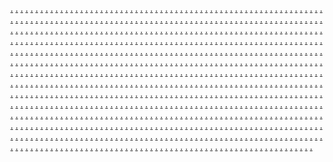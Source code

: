 <a href="https://jiei5003.weebly.com">.</a>
<a href="https://jiei5004.weebly.com">.</a>
<a href="https://jiei5005.weebly.com">.</a>
<a href="https://jiei5006.weebly.com">.</a>
<a href="https://jiei5007.weebly.com">.</a>
<a href="https://jiei5008.weebly.com">.</a>
<a href="https://jiei5009.weebly.com">.</a>
<a href="https://jiei5010.weebly.com">.</a>
<a href="https://jiei5011.weebly.com">.</a>
<a href="https://jiei5012.weebly.com">.</a>
<a href="https://jiei5013.weebly.com">.</a>
<a href="https://jiei5014.weebly.com">.</a>
<a href="https://jiei5015.weebly.com">.</a>
<a href="https://jiei5016.weebly.com">.</a>
<a href="https://jiei5017.weebly.com">.</a>
<a href="https://jiei5018.weebly.com">.</a>
<a href="https://jiei5019.weebly.com">.</a>
<a href="https://jiei5020.weebly.com">.</a>
<a href="https://jiei5021.weebly.com">.</a>
<a href="https://jiei5022.weebly.com">.</a>
<a href="https://jiei5023.weebly.com">.</a>
<a href="https://jiei5024.weebly.com">.</a>
<a href="https://jiei5025.weebly.com">.</a>
<a href="https://jiei5026.weebly.com">.</a>
<a href="https://jiei5027.weebly.com">.</a>
<a href="https://jiei5028.weebly.com">.</a>
<a href="https://jiei5029.weebly.com">.</a>
<a href="https://jiei5030.weebly.com">.</a>
<a href="https://jiei5031.weebly.com">.</a>
<a href="https://jiei5032.weebly.com">.</a>
<a href="https://jiei5033.weebly.com">.</a>
<a href="https://jiei5034.weebly.com">.</a>
<a href="https://jiei5035.weebly.com">.</a>
<a href="https://jiei5036.weebly.com">.</a>
<a href="https://jiei5037.weebly.com">.</a>
<a href="https://jiei5038.weebly.com">.</a>
<a href="https://jiei5039.weebly.com">.</a>
<a href="https://jiei5040.weebly.com">.</a>
<a href="https://jiei5041.weebly.com">.</a>
<a href="https://jiei5042.weebly.com">.</a>
<a href="https://jiei5043.weebly.com">.</a>
<a href="https://jiei5044.weebly.com">.</a>
<a href="https://jiei5045.weebly.com/">.</a>
<a href="https://jiei5046.weebly.com">.</a>
<a href="https://jiei5047.weebly.com">.</a>
<a href="https://jiei5048.weebly.com">.</a>
<a href="https://jiei5049.weebly.com">.</a>
<a href="https://jiei5050.weebly.com">.</a>
<a href="https://jiei5051.weebly.com">.</a>
<a href="https://jiei5052.weebly.com">.</a>
<a href="https://jiei5053.weebly.com">.</a>
<a href="https://jiei5054.weebly.com">.</a>
<a href="https://jiei5055.weebly.com">.</a>
<a href="https://jiei5056.weebly.com">.</a>
<a href="https://jiei5057.weebly.com">.</a>
<a href="https://jiei5058.weebly.com">.</a>
<a href="https://jiei5059.weebly.com">.</a>
<a href="https://jiei5060.weebly.com">.</a>
<a href="https://jiei5061.weebly.com">.</a>
<a href="https://jiei5062.weebly.com">.</a>
<a href="https://jiei5063.weebly.com">.</a>
<a href="https://jiei5064.weebly.com">.</a>
<a href="https://jiei5065.weebly.com">.</a>
<a href="https://jiei5066.weebly.com">.</a>
<a href="https://jiei5067.weebly.com">.</a>
<a href="https://jiei5068.weebly.com">.</a>
<a href="https://jiei5069.weebly.com">.</a>
<a href="https://jiei5070.weebly.com">.</a>
<a href="https://jiei5071.weebly.com">.</a>
<a href="https://jiei5072.weebly.com">.</a>
<a href="https://jiei5073.weebly.com">.</a>
<a href="https://jiei5074.weebly.com">.</a>
<a href="https://jiei5075.weebly.com">.</a>
<a href="https://jiei5076.weebly.com">.</a>
<a href="https://jiei5077.weebly.com">.</a>
<a href="https://jiei5078.weebly.com">.</a>
<a href="https://jiei5079.weebly.com">.</a>
<a href="https://jiei5080.weebly.com">.</a>
<a href="https://jiei5081.weebly.com">.</a>
<a href="https://jiei5082.weebly.com">.</a>
<a href="https://jiei5083.weebly.com">.</a>
<a href="https://jiei5084.weebly.com">.</a>
<a href="https://jiei5085.weebly.com">.</a>
<a href="https://jiei5086.weebly.com">.</a>
<a href="https://jiei5087.weebly.com">.</a>
<a href="https://jiei5088.weebly.com">.</a>
<a href="https://jiei5089.weebly.com">.</a>
<a href="https://jiei5090.weebly.com">.</a>
<a href="https://jiei5091.weebly.com">.</a>
<a href="https://jiei5092.weebly.com">.</a>
<a href="https://jiei5093.weebly.com">.</a>
<a href="https://jiei5094.weebly.com">.</a>
<a href="https://jiei5095.weebly.com">.</a>
<a href="https://jiei5096.weebly.com">.</a>
<a href="https://jiei5097.weebly.com">.</a>
<a href="https://jiei5098.weebly.com">.</a>
<a href="https://jiei5099.weebly.com">.</a>
<a href="https://jiei5100.weebly.com">.</a>
<a href="https://jiei5101.weebly.com">.</a>
<a href="https://jiei5102.weebly.com">.</a>
<a href="https://jiei5103.weebly.com">.</a>
<a href="https://jiei5104.weebly.com">.</a>
<a href="https://jiei5105.weebly.com">.</a>
<a href="https://jiei5106.weebly.com">.</a>
<a href="https://jiei5107.weebly.com">.</a>
<a href="https://jiei5108.weebly.com">.</a>
<a href="https://jiei5109.weebly.com">.</a>
<a href="https://jiei5110.weebly.com">.</a>
<a href="https://jiei5111.weebly.com">.</a>
<a href="https://jiei5112.weebly.com">.</a>
<a href="https://jiei5113.weebly.com">.</a>
<a href="https://jiei5114.weebly.com">.</a>
<a href="https://jiei5115.weebly.com">.</a>
<a href="https://jiei5116.weebly.com">.</a>
<a href="https://jiei5117.weebly.com">.</a>
<a href="https://jiei5118.weebly.com">.</a>
<a href="https://jiei5119.weebly.com">.</a>
<a href="https://jiei5120.weebly.com">.</a>
<a href="https://jiei5121.weebly.com">.</a>
<a href="https://jiei5122.weebly.com">.</a>
<a href="https://jiei5123.weebly.com">.</a>
<a href="https://jiei5124.weebly.com">.</a>
<a href="https://jiei5125.weebly.com">.</a>
<a href="https://jiei5126.weebly.com">.</a>
<a href="https://jiei5127.weebly.com">.</a>
<a href="https://jiei5128.weebly.com">.</a>
<a href="https://jiei5129.weebly.com">.</a>
<a href="https://jiei5130.weebly.com">.</a>
<a href="https://jiei5131.weebly.com">.</a>
<a href="https://jiei5132.weebly.com">.</a>
<a href="https://jiei5133.weebly.com">.</a>
<a href="https://jiei5134.weebly.com">.</a>
<a href="https://jiei5135.weebly.com">.</a>
<a href="https://jiei5136.weebly.com">.</a>
<a href="https://jiei5137.weebly.com">.</a>
<a href="https://jiei5138.weebly.com">.</a>
<a href="https://jiei5139.weebly.com">.</a>
<a href="https://jiei5140.weebly.com">.</a>
<a href="https://jiei5141.weebly.com">.</a>
<a href="https://jiei5142.weebly.com">.</a>
<a href="https://jiei5143.weebly.com">.</a>
<a href="https://jiei5144.weebly.com">.</a>
<a href="https://jiei5145.weebly.com">.</a>
<a href="https://jiei5146.weebly.com">.</a>
<a href="https://jiei5147.weebly.com">.</a>
<a href="https://jiei5148.weebly.com">.</a>
<a href="https://jiei5149.weebly.com">.</a>
<a href="https://jiei5150.weebly.com">.</a>
<a href="https://jiei5151.weebly.com">.</a>
<a href="https://jiei5152.weebly.com">.</a>
<a href="https://jiei5153.weebly.com">.</a>
<a href="https://jiei5154.weebly.com">.</a>
<a href="https://jiei5155.weebly.com">.</a>
<a href="https://jiei5156.weebly.com">.</a>
<a href="https://jiei5157.weebly.com">.</a>
<a href="https://jiei5158.weebly.com">.</a>
<a href="https://jiei5159.weebly.com">.</a>
<a href="https://jiei5160.weebly.com">.</a>
<a href="https://jiei5161.weebly.com">.</a>
<a href="https://jiei5162.weebly.com">.</a>
<a href="https://jiei5163.weebly.com">.</a>
<a href="https://jiei5164.weebly.com">.</a>
<a href="https://jiei5165.weebly.com">.</a>
<a href="https://jiei5166.weebly.com">.</a>
<a href="https://jiei5167.weebly.com">.</a>
<a href="https://jiei5168.weebly.com">.</a>
<a href="https://jiei5169.weebly.com">.</a>
<a href="https://jiei5170.weebly.com">.</a>
<a href="https://jiei5171.weebly.com">.</a>
<a href="https://jiei5172.weebly.com">.</a>
<a href="https://jiei5173.weebly.com">.</a>
<a href="https://jiei5174.weebly.com">.</a>
<a href="https://jiei5175.weebly.com">.</a>
<a href="https://jiei5176.weebly.com">.</a>
<a href="https://jiei5177.weebly.com">.</a>
<a href="https://jiei5178.weebly.com">.</a>
<a href="https://jiei5179.weebly.com">.</a>
<a href="https://jiei5180.weebly.com">.</a>
<a href="https://jiei5181.weebly.com">.</a>
<a href="https://jiei5182.weebly.com">.</a>
<a href="https://jiei5183.weebly.com">.</a>
<a href="https://jiei5184.weebly.com">.</a>
<a href="https://jiei5185.weebly.com">.</a>
<a href="https://jiei5186.weebly.com">.</a>
<a href="https://jiei5187.weebly.com">.</a>
<a href="https://jiei5188.weebly.com">.</a>
<a href="https://jiei5189.weebly.com">.</a>
<a href="https://jiei5190.weebly.com">.</a>
<a href="https://jiei5191.weebly.com">.</a>
<a href="https://jiiu11.weebly.com">.</a>
<a href="https://jiiu12.weebly.com">.</a>
<a href="https://jiiu13.weebly.com">.</a>
<a href="https://jiiu14.weebly.com">.</a>
<a href="https://jiiu15.weebly.com">.</a>
<a href="https://jiiu16.weebly.com">.</a>
<a href="https://jiiu17.weebly.com">.</a>
<a href="https://jiiu18.weebly.com">.</a>
<a href="https://jiiu19.weebly.com">.</a>
<a href="https://jiiu20.weebly.com">.</a>
<a href="https://jiiu21.weebly.com">.</a>
<a href="https://jiiu22.weebly.com">.</a>
<a href="https://jiiu23.weebly.com">.</a>
<a href="https://jiiu24.weebly.com">.</a>
<a href="https://jiiu25.weebly.com">.</a>
<a href="https://jiiu26.weebly.com">.</a>
<a href="https://jiiu27.weebly.com">.</a>
<a href="https://jiiu28.weebly.com">.</a>
<a href="https://jiiu29.weebly.com">.</a>
<a href="https://jiiu30.weebly.com">.</a>
<a href="https://jiiu31.weebly.com">.</a>
<a href="https://jiiu32.weebly.com">.</a>
<a href="https://jiiu33.weebly.com">.</a>
<a href="https://jiiu34.weebly.com">.</a>
<a href="https://jiiu35.weebly.com">.</a>
<a href="https://jiiu36.weebly.com">.</a>
<a href="https://jiiu37.weebly.com">.</a>
<a href="https://jiiu38.weebly.com">.</a>
<a href="https://jiiu39.weebly.com">.</a>
<a href="https://jiiu40.weebly.com">.</a>
<a href="https://jiiu41.weebly.com">.</a>
<a href="https://jiiu42.weebly.com">.</a>
<a href="https://jiiu43.weebly.com">.</a>
<a href="https://jiiu44.weebly.com">.</a>
<a href="https://jiiu45.weebly.com">.</a>
<a href="https://jiiu46.weebly.com">.</a>
<a href="https://jiiu47.weebly.com">.</a>
<a href="https://jiiu48.weebly.com">.</a>
<a href="https://jiiu49.weebly.com">.</a>
<a href="https://jiiu50.weebly.com">.</a>
<a href="https://jiiu51.weebly.com">.</a>
<a href="https://jiiu52.weebly.com">.</a>
<a href="https://jiiu53.weebly.com">.</a>
<a href="https://jiiu54.weebly.com">.</a>
<a href="https://jiiu55.weebly.com">.</a>
<a href="https://jiiu56.weebly.com">.</a>
<a href="https://jiiu57.weebly.com">.</a>
<a href="https://jiiu58.weebly.com">.</a>
<a href="https://jiiu59.weebly.com">.</a>
<a href="https://jiiu60.weebly.com">.</a>
<a href="https://jiiu61.weebly.com">.</a>
<a href="https://jiiu62.weebly.com">.</a>
<a href="https://jiiu63.weebly.com">.</a>
<a href="https://jiiu64.weebly.com">.</a>
<a href="https://jiiu65.weebly.com">.</a>
<a href="https://jiiu66.weebly.com">.</a>
<a href="https://jiiu67.weebly.com">.</a>
<a href="https://jiiu68.weebly.com">.</a>
<a href="https://jiiu69.weebly.com">.</a>
<a href="https://jiiu70.weebly.com">.</a>
<a href="https://jiiu71.weebly.com">.</a>
<a href="https://jiiu72.weebly.com">.</a>
<a href="https://jiiu73.weebly.com">.</a>
<a href="https://jiiu74.weebly.com">.</a>
<a href="https://jiiu75.weebly.com">.</a>
<a href="https://jiiu76.weebly.com">.</a>
<a href="https://jiiu77.weebly.com">.</a>
<a href="https://jiiu78.weebly.com">.</a>
<a href="https://jiiu79.weebly.com">.</a>
<a href="https://jiiu80.weebly.com">.</a>
<a href="https://jiiu81.weebly.com">.</a>
<a href="https://jiiu82.weebly.com">.</a>
<a href="https://jiiu83.weebly.com">.</a>
<a href="https://jiiu84.weebly.com">.</a>
<a href="https://jiiu85.weebly.com">.</a>
<a href="https://jiiu86.weebly.com">.</a>
<a href="https://jiiu87.weebly.com">.</a>
<a href="https://jiiu88.weebly.com">.</a>
<a href="https://jiiu89.weebly.com">.</a>
<a href="https://jiiu90.weebly.com">.</a>
<a href="https://jiiu91.weebly.com">.</a>
<a href="https://jiiu92.weebly.com">.</a>
<a href="https://jiiu93.weebly.com">.</a>
<a href="https://jiiu94.weebly.com">.</a>
<a href="https://jiiu95.weebly.com">.</a>
<a href="https://jiiu96.weebly.com">.</a>
<a href="https://jiiu97.weebly.com">.</a>
<a href="https://jiiu98.weebly.com">.</a>
<a href="https://jiiu99.weebly.com">.</a>
<a href="https://jiiu100.weebly.com">.</a>
<a href="https://jiiu101.weebly.com">.</a>
<a href="https://jiiu102.weebly.com">.</a>
<a href="https://jiiu103.weebly.com">.</a>
<a href="https://jiiu104.weebly.com">.</a>
<a href="https://jiiu105.weebly.com">.</a>
<a href="https://jiiu106.weebly.com">.</a>
<a href="https://jiiu107.weebly.com">.</a>
<a href="https://jiiu108.weebly.com">.</a>
<a href="https://jiiu109.weebly.com">.</a>
<a href="https://jiiu110.weebly.com">.</a>
<a href="https://jiiu111.weebly.com">.</a>
<a href="https://jiiu112.weebly.com">.</a>
<a href="https://jiiu113.weebly.com">.</a>
<a href="https://jiiu114.weebly.com">.</a>
<a href="https://jiiu115.weebly.com">.</a>
<a href="https://jiiu116.weebly.com">.</a>
<a href="https://jiiu117.weebly.com">.</a>
<a href="https://jiiu118.weebly.com">.</a>
<a href="https://jiiu119.weebly.com">.</a>
<a href="https://jiiu120.weebly.com">.</a>
<a href="https://jiiu121.weebly.com">.</a>
<a href="https://jiiu122.weebly.com">.</a>
<a href="https://jiiu123.weebly.com">.</a>
<a href="https://jiiu124.weebly.com">.</a>
<a href="https://jiiu125.weebly.com">.</a>
<a href="https://jiiu126.weebly.com">.</a>
<a href="https://jiiu127.weebly.com">.</a>
<a href="https://jiiu128.weebly.com">.</a>
<a href="https://jiiu129.weebly.com">.</a>
<a href="https://jiiu130.weebly.com">.</a>
<a href="https://jiei5270.weebly.com">.</a>
<a href="https://jiei5271.weebly.com">.</a>
<a href="https://jiei5272.weebly.com">.</a>
<a href="https://jiei5273.weebly.com">.</a>
<a href="https://jiei5274.weebly.com">.</a>
<a href="https://jiei5275.weebly.com">.</a>
<a href="https://jiei5276.weebly.com">.</a>
<a href="https://jiei5277.weebly.com">.</a>
<a href="https://jiei5278.weebly.com">.</a>
<a href="https://jiei5279.weebly.com">.</a>
<a href="https://jiei5280.weebly.com">.</a>
<a href="https://jiei5281.weebly.com">.</a>
<a href="https://jiei5282.weebly.com">.</a>
<a href="https://jiei5283.weebly.com">.</a>
<a href="https://jiei5284.weebly.com">.</a>
<a href="https://jiei5285.weebly.com">.</a>
<a href="https://jiei5286.weebly.com">.</a>
<a href="https://jiei5287.weebly.com">.</a>
<a href="https://jiei5288.weebly.com">.</a>
<a href="https://jiei5289.weebly.com">.</a>
<a href="https://jiei5290.weebly.com">.</a>
<a href="https://jiei5291.weebly.com">.</a>
<a href="https://jiei5292.weebly.com">.</a>
<a href="https://jiei5293.weebly.com">.</a>
<a href="https://jiei5294.weebly.com">.</a>
<a href="https://jiei5295.weebly.com">.</a>
<a href="https://jiei5296.weebly.com">.</a>
<a href="https://jiei5297.weebly.com">.</a>
<a href="https://jiei5298.weebly.com">.</a>
<a href="https://jiei5299.weebly.com">.</a>
<a href="https://jiei5300.weebly.com">.</a>
<a href="https://jiei5301.weebly.com">.</a>
<a href="https://jiei5302.weebly.com">.</a>
<a href="https://jiei5303.weebly.com">.</a>
<a href="https://jiei5304.weebly.com">.</a>
<a href="https://jiei5305.weebly.com">.</a>
<a href="https://jiei5306.weebly.com">.</a>
<a href="https://jiei5307.weebly.com">.</a>
<a href="https://jiei5308.weebly.com">.</a>
<a href="https://jiei5309.weebly.com">.</a>
<a href="https://jiei5310.weebly.com">.</a>
<a href="https://jiei5311.weebly.com">.</a>
<a href="https://jiei5312.weebly.com">.</a>
<a href="https://jiei5313.weebly.com">.</a>
<a href="https://jiei5314.weebly.com">.</a>
<a href="https://jiei5315.weebly.com">.</a>
<a href="https://jiei5316.weebly.com">.</a>
<a href="https://jiei5317.weebly.com">.</a>
<a href="https://jiei5318.weebly.com">.</a>
<a href="https://jiei5319.weebly.com">.</a>
<a href="https://jiei5320.weebly.com">.</a>
<a href="https://jiei5321.weebly.com">.</a>
<a href="https://jiei5322.weebly.com">.</a>
<a href="https://jiei5323.weebly.com">.</a>
<a href="https://jiei5324.weebly.com">.</a>
<a href="https://jiei5325.weebly.com">.</a>
<a href="https://jiei5326.weebly.com">.</a>
<a href="https://jiei5327.weebly.com">.</a>
<a href="https://jiei5328.weebly.com">.</a>
<a href="https://jiei5329.weebly.com">.</a>
<a href="https://jiei5330.weebly.com">.</a>
<a href="https://jiei5331.weebly.com">.</a>
<a href="https://jiei5332.weebly.com">.</a>
<a href="https://jiei5333.weebly.com">.</a>
<a href="https://jiei5334.weebly.com">.</a>
<a href="https://jiei5335.weebly.com">.</a>
<a href="https://jiei5336.weebly.com">.</a>
<a href="https://jiei5337.weebly.com">.</a>
<a href="https://jiei5338.weebly.com">.</a>
<a href="https://jiei5339.weebly.com">.</a>
<a href="https://jiei5340.weebly.com">.</a>
<a href="https://jiei5341.weebly.com">.</a>
<a href="https://jiei5342.weebly.com">.</a>
<a href="https://jiei5343.weebly.com">.</a>
<a href="https://jiei5344.weebly.com">.</a>
<a href="https://jiei5345.weebly.com">.</a>
<a href="https://jiei5346.weebly.com">.</a>
<a href="https://jiei5347.weebly.com">.</a>
<a href="https://jiei5348.weebly.com">.</a>
<a href="https://jiei5349.weebly.com">.</a>
<a href="https://jiei5350.weebly.com">.</a>
<a href="https://jiei5351.weebly.com">.</a>
<a href="https://jiei5352.weebly.com">.</a>
<a href="https://jiei5353.weebly.com">.</a>
<a href="https://jiei5354.weebly.com">.</a>
<a href="https://jiei5355.weebly.com">.</a>
<a href="https://jiei5356.weebly.com">.</a>
<a href="https://jiei5357.weebly.com">.</a>
<a href="https://jiei5358.weebly.com">.</a>
<a href="https://jiei5359.weebly.com">.</a>
<a href="https://jiei5360.weebly.com">.</a>
<a href="https://jiei5361.weebly.com">.</a>
<a href="https://jiei5362.weebly.com">.</a>
<a href="https://jiei5363.weebly.com">.</a>
<a href="https://jiei5364.weebly.com">.</a>
<a href="https://jiei5365.weebly.com">.</a>
<a href="https://jiei5366.weebly.com">.</a>
<a href="https://jiei5367.weebly.com">.</a>
<a href="https://jiei5368.weebly.com">.</a>
<a href="https://jiei5369.weebly.com">.</a>
<a href="https://jiei5370.weebly.com">.</a>
<a href="https://jiei5371.weebly.com">.</a>
<a href="https://jiei5372.weebly.com">.</a>
<a href="https://jiei5373.weebly.com">.</a>
<a href="https://jiei5374.weebly.com">.</a>
<a href="https://jiei5375.weebly.com">.</a>
<a href="https://jiei5376.weebly.com">.</a>
<a href="https://jiei5377.weebly.com">.</a>
<a href="https://jiei5378.weebly.com">.</a>
<a href="https://jiei5379.weebly.com">.</a>
<a href="https://jiei5380.weebly.com">.</a>
<a href="https://jiei5381.weebly.com">.</a>
<a href="https://jiei5382.weebly.com">.</a>
<a href="https://jiei5383.weebly.com">.</a>
<a href="https://jiei5384.weebly.com">.</a>
<a href="https://jiei5385.weebly.com">.</a>
<a href="https://jiei5386.weebly.com">.</a>
<a href="https://jiei5387.weebly.com">.</a>
<a href="https://jiei5388.weebly.com">.</a>
<a href="https://jiei5389.weebly.com">.</a>
<a href="https://jiei5390.weebly.com">.</a>
<a href="https://jiei5391.weebly.com">.</a>
<a href="https://jiei5392.weebly.com">.</a>
<a href="https://jiei5393.weebly.com">.</a>
<a href="https://jiei5394.weebly.com">.</a>
<a href="https://jiei5395.weebly.com">.</a>
<a href="https://jiei5396.weebly.com">.</a>
<a href="https://jiei5397.weebly.com">.</a>
<a href="https://jiei5398.weebly.com">.</a>
<a href="https://jiei5399.weebly.com">.</a>
<a href="https://jiei5400.weebly.com">.</a>
<a href="https://jiei5401.weebly.com">.</a>
<a href="https://jiei5402.weebly.com">.</a>
<a href="https://jiei5403.weebly.com">.</a>
<a href="https://jiei5404.weebly.com">.</a>
<a href="https://jiei5405.weebly.com">.</a>
<a href="https://jiei5406.weebly.com">.</a>
<a href="https://jiei5407.weebly.com">.</a>
<a href="https://jiei5408.weebly.com">.</a>
<a href="https://jiei5409.weebly.com">.</a>
<a href="https://jiei5410.weebly.com">.</a>
<a href="https://jiei5411.weebly.com">.</a>
<a href="https://jiei5412.weebly.com">.</a>
<a href="https://jiei5413.weebly.com">.</a>
<a href="https://jiei5414.weebly.com">.</a>
<a href="https://jiei5415.weebly.com">.</a>
<a href="https://jiei5416.weebly.com">.</a>
<a href="https://jiei5417.weebly.com">.</a>
<a href="https://jiei5418.weebly.com">.</a>
<a href="https://jiei5419.weebly.com">.</a>
<a href="https://jiei5420.weebly.com">.</a>
<a href="https://jiei5421.weebly.com">.</a>
<a href="https://jiei5422.weebly.com">.</a>
<a href="https://jiei5423.weebly.com">.</a>
<a href="https://jiei5424.weebly.com">.</a>
<a href="https://jiei5425.weebly.com">.</a>
<a href="https://jiei5426.weebly.com">.</a>
<a href="https://jiei5427.weebly.com">.</a>
<a href="https://jiei5428.weebly.com">.</a>
<a href="https://jiei5429.weebly.com">.</a>
<a href="https://jiei5430.weebly.com">.</a>
<a href="https://jiei5431.weebly.com">.</a>
<a href="https://jiei5432.weebly.com">.</a>
<a href="https://jiei5433.weebly.com">.</a>
<a href="https://jiei5434.weebly.com">.</a>
<a href="https://jiei5435.weebly.com">.</a>
<a href="https://jiei5436.weebly.com">.</a>
<a href="https://jiei5437.weebly.com">.</a>
<a href="https://jiei5438.weebly.com">.</a>
<a href="https://jiei5439.weebly.com">.</a>
<a href="https://jiei5440.weebly.com">.</a>
<a href="https://jiei5441.weebly.com">.</a>
<a href="https://jiei5442.weebly.com">.</a>
<a href="https://jiei5443.weebly.com">.</a>
<a href="https://jiei5444.weebly.com">.</a>
<a href="https://jiei5445.weebly.com">.</a>
<a href="https://jiei5446.weebly.com">.</a>
<a href="https://jiei5447.weebly.com">.</a>
<a href="https://jiei5448.weebly.com">.</a>
<a href="https://jiei5449.weebly.com">.</a>
<a href="https://faa901.weebly.com">.</a>
<a href="https://faa902.weebly.com">.</a>
<a href="https://faa903.weebly.com">.</a>
<a href="https://faa904.weebly.com">.</a>
<a href="https://faa905.weebly.com">.</a>
<a href="https://faa906.weebly.com">.</a>
<a href="https://faa907.weebly.com">.</a>
<a href="https://faa908.weebly.com">.</a>
<a href="https://faa909.weebly.com">.</a>
<a href="https://faa910.weebly.com">.</a>
<a href="https://faa911.weebly.com">.</a>
<a href="https://faa912.weebly.com">.</a>
<a href="https://faa913.weebly.com">.</a>
<a href="https://faa914.weebly.com">.</a>
<a href="https://faa915.weebly.com">.</a>
<a href="https://faa916.weebly.com">.</a>
<a href="https://faa917.weebly.com">.</a>
<a href="https://faa918.weebly.com">.</a>
<a href="https://faa919.weebly.com">.</a>
<a href="https://faa920.weebly.com">.</a>
<a href="https://faa921.weebly.com">.</a>
<a href="https://faa922.weebly.com">.</a>
<a href="https://faa923.weebly.com">.</a>
<a href="https://faa924.weebly.com">.</a>
<a href="https://faa925.weebly.com">.</a>
<a href="https://faa926.weebly.com">.</a>
<a href="https://faa927.weebly.com">.</a>
<a href="https://faa928.weebly.com">.</a>
<a href="https://faa929.weebly.com">.</a>
<a href="https://faa930.weebly.com">.</a>
<a href="https://faa931.weebly.com">.</a>
<a href="https://faa932.weebly.com">.</a>
<a href="https://faa933.weebly.com">.</a>
<a href="https://faa934.weebly.com">.</a>
<a href="https://faa935.weebly.com">.</a>
<a href="https://faa936.weebly.com">.</a>
<a href="https://faa937.weebly.com">.</a>
<a href="https://faa938.weebly.com">.</a>
<a href="https://faa939.weebly.com">.</a>
<a href="https://faa940.weebly.com">.</a>
<a href="https://hamad128.weebly.com">.</a>
<a href="https://faa942.weebly.com">.</a>
<a href="https://faa943.weebly.com">.</a>
<a href="https://faa944.weebly.com">.</a>
<a href="https://faa945.weebly.com">.</a>
<a href="https://faa946.weebly.com">.</a>
<a href="https://faa947.weebly.com">.</a>
<a href="https://faa948.weebly.com">.</a>
<a href="https://faa949.weebly.com">.</a>
<a href="https://faa950.weebly.com">.</a>
<a href="https://faa951.weebly.com">.</a>
<a href="https://faa952.weebly.com">.</a>
<a href="https://faa953.weebly.com">.</a>
<a href="https://faa954.weebly.com">.</a>
<a href="https://faa955.weebly.com">.</a>
<a href="https://faa956.weebly.com">.</a>
<a href="https://faa957.weebly.com">.</a>
<a href="https://faa958.weebly.com">.</a>
<a href="https://faa959.weebly.com">.</a>
<a href="https://faa960.weebly.com">.</a>
<a href="https://faa961.weebly.com">.</a>
<a href="https://faa962.weebly.com">.</a>
<a href="https://faa963.weebly.com">.</a>
<a href="https://faa964.weebly.com">.</a>
<a href="https://faa965.weebly.com">.</a>
<a href="https://faa966.weebly.com">.</a>
<a href="https://faa967.weebly.com">.</a>
<a href="https://faa968.weebly.com">.</a>
<a href="https://faa969.weebly.com">.</a>
<a href="https://faa970.weebly.com">.</a>
<a href="https://faa971.weebly.com">.</a>
<a href="https://faa972.weebly.com">.</a>
<a href="https://faa973.weebly.com">.</a>
<a href="https://faa974.weebly.com">.</a>
<a href="https://faa975.weebly.com">.</a>
<a href="https://faa976.weebly.com">.</a>
<a href="https://faa977.weebly.com">.</a>
<a href="https://faa978.weebly.com">.</a>
<a href="https://faa979.weebly.com">.</a>
<a href="https://faa980.weebly.com">.</a>
<a href="https://faa981.weebly.com">.</a>
<a href="https://faa982.weebly.com">.</a>
<a href="https://faa983.weebly.com">.</a>
<a href="https://faa984.weebly.com">.</a>
<a href="https://faa985.weebly.com">.</a>
<a href="https://faa986.weebly.com">.</a>
<a href="https://faa987.weebly.com">.</a>
<a href="https://faa988.weebly.com">.</a>
<a href="https://faa989.weebly.com">.</a>
<a href="https://faa990.weebly.com">.</a>
<a href="https://faa991.weebly.com">.</a>
<a href="https://faa992.weebly.com">.</a>
<a href="https://faa993.weebly.com">.</a>
<a href="https://faa994.weebly.com">.</a>
<a href="https://faa995.weebly.com">.</a>
<a href="https://faa996.weebly.com">.</a>
<a href="https://faa997.weebly.com">.</a>
<a href="https://faa998.weebly.com">.</a>
<a href="https://faa999.weebly.com">.</a>
<a href="https://faa1000.weebly.com">.</a>
<a href="https://faa1001.weebly.com">.</a>
<a href="https://faa1002.weebly.com">.</a>
<a href="https://faa1003.weebly.com">.</a>
<a href="https://faa1004.weebly.com">.</a>
<a href="https://faa1005.weebly.com">.</a>
<a href="https://faa1006.weebly.com">.</a>
<a href="https://faa1007.weebly.com">.</a>
<a href="https://faa1008.weebly.com">.</a>
<a href="https://faa1009.weebly.com">.</a>
<a href="https://faa1010.weebly.com">.</a>
<a href="https://faa1011.weebly.com">.</a>
<a href="https://faa1012.weebly.com">.</a>
<a href="https://faa1013.weebly.com">.</a>
<a href="https://faa1014.weebly.com">.</a>
<a href="https://faa1015.weebly.com">.</a>
<a href="https://faa1016.weebly.com">.</a>
<a href="https://faa1017.weebly.com">.</a>
<a href="https://faa1018.weebly.com">.</a>
<a href="https://faa1019.weebly.com">.</a>
<a href="https://faa1020.weebly.com">.</a>
<a href="https://softscanmarketing3709.weebly.com/">.</a>
<a href="https://softscanmarketing3903.weebly.com/">.</a>
<a href="https://softscanmarketing3898.weebly.com/">.</a>
<a href="https://softscanmarketing3888.weebly.com/">.</a>
<a href="https://softscanmarketing3883.weebly.com/">.</a>
<a href="https://softscanmarketing3872.weebly.com/">.</a>
<a href="https://softscanmarketing3861.weebly.com/">.</a>
<a href="https://softscanmarketing3855.weebly.com/">.</a>
<a href="https://softscanmarketing3847.weebly.com/">.</a>
<a href="https://softscanmarketing3839.weebly.com/">.</a>
<a href="https://softscanmarketing3831.weebly.com/">.</a>
<a href="https://softscanmarketing3675.weebly.com/">.</a>
<a href="https://softscanmarketing3910.weebly.com/">.</a>
<a href="https://softscanmarketing3902.weebly.com/">.</a>
<a href="https://softscanmarketing3893.weebly.com/">.</a>
<a href="https://softscanmarketing3885.weebly.com/">.</a>
<a href="https://softscanmarketing3877.weebly.com/">.</a>
<a href="https://softscanmarketing3867.weebly.com/">.</a>
<a href="https://softscanmarketing3860.weebly.com/">.</a>
<a href="https://softscanmarketing3852.weebly.com/">.</a>
<a href="https://softscanmarketing3844.weebly.com/">.</a>
<a href="https://softscanmarketing3836.weebly.com/">.</a>
<a href="https://softscanmarketing3710.weebly.com/">.</a>
<a href="https://softscanmarketing3988.weebly.com/">.</a>
<a href="https://softscanmarketing3980.weebly.com/">.</a>
<a href="https://softscanmarketing3972.weebly.com/">.</a>
<a href="https://softscanmarketing3962.weebly.com/">.</a>
<a href="https://softscanmarketing3959.weebly.com/">.</a>
<a href="https://softscanmarketing3947.weebly.com/">.</a>
<a href="https://softscanmarketing3937.weebly.com/">.</a>
<a href="https://softscanmarketing3931.weebly.com/">.</a>
<a href="https://softscanmarketing3923.weebly.com/">.</a>
<a href="https://softscanmarketing3917.weebly.com/">.</a>
<a href="https://softscanmarketing3668.weebly.com/">.</a>
<a href="https://softscanmarketing4065.weebly.com/">.</a>
<a href="https://softscanmarketing4057.weebly.com/">.</a>
<a href="https://softscanmarketing4050.weebly.com/">.</a>
<a href="https://softscanmarketing4041.weebly.com/">.</a>
<a href="https://softscanmarketing4033.weebly.com/">.</a>
<a href="https://softscanmarketing4028.weebly.com/">.</a>
<a href="https://softscanmarketing4017.weebly.com/">.</a>
<a href="https://softscanmarketing4008.weebly.com/">.</a>
<a href="https://softscanmarketing4000.weebly.com/">.</a>
<a href="https://softscanmarketing3997.weebly.com/">.</a>
<a href="https://softscanmarketing3724.weebly.com/">.</a>
<a href="https://softscanmarketing3905.weebly.com/">.</a>
<a href="https://softscanmarketing3895.weebly.com/">.</a>
<a href="https://softscanmarketing3887.weebly.com/">.</a>
<a href="https://softscanmarketing3882.weebly.com/">.</a>
<a href="https://softscanmarketing3871.weebly.com/">.</a>
<a href="https://softscanmarketing3864.weebly.com/">.</a>
<a href="https://softscanmarketing3853.weebly.com/">.</a>
<a href="https://softscanmarketing3845.weebly.com/">.</a>
<a href="https://softscanmarketing3838.weebly.com/">.</a>
<a href="https://softscanmarketing3830.weebly.com/">.</a>
<a href="https://softscanmarketing3683zz.weebly.com/">.</a>
<a href="https://softscanmarketing3909.weebly.com/">.</a>
<a href="https://softscanmarketing3901.weebly.com/">.</a>
<a href="https://softscanmarketing3892.weebly.com/">.</a>
<a href="https://softscanmarketing3884.weebly.com/">.</a>
<a href="https://softscanmarketing3876.weebly.com/">.</a>
<a href="https://softscanmarketing3865.weebly.com/">.</a>
<a href="https://softscanmarketing3859.weebly.com/">.</a>
<a href="https://softscanmarketing3851.weebly.com/">.</a>
<a href="https://softscanmarketing3843.weebly.com/">.</a>
<a href="https://softscanmarketing3835.weebly.com/">.</a>
<a href="https://softscanmarketing3721.weebly.com/">.</a>
<a href="https://softscanmarketing3987.weebly.com/">.</a>
<a href="https://softscanmarketing3979.weebly.com/">.</a>
<a href="https://softscanmarketing3971.weebly.com/">.</a>
<a href="https://softscanmarketing3963.weebly.com/">.</a>
<a href="https://softscanmarketing3954.weebly.com/">.</a>
<a href="https://softscanmarketing3946.weebly.com/">.</a>
<a href="https://softscanmarketing3939.weebly.com/">.</a>
<a href="https://softscanmarketing3930.weebly.com/">.</a>
<a href="https://softscanmarketing3922.weebly.com/">.</a>
<a href="https://softscanmarketing3915.weebly.com/">.</a>
<a href="https://softscanmarketing3680.weebly.com/">.</a>
<a href="https://softscanmarketing4026.weebly.com/">.</a>
<a href="https://softscanmarketing4016.weebly.com/">.</a>
<a href="https://softscanmarketing4009.weebly.com/">.</a>
<a href="https://softscanmarketing4006.weebly.com/">.</a>
<a href="https://softscanmarketing3996.weebly.com/">.</a>
<a href="https://softscanmarketing4064.weebly.com/">.</a>
<a href="https://softscanmarketing4056.weebly.com/">.</a>
<a href="https://softscanmarketing4048.weebly.com/">.</a>
<a href="https://softscanmarketing4040.weebly.com/">.</a>
<a href="https://softscanmarketing4032.weebly.com/">.</a>
<a href="https://softscanmarketing3727.weebly.com/">.</a>
<a href="https://softscanmarketing3869.weebly.com/">.</a>
<a href="https://softscanmarketing3854.weebly.com/">.</a>
<a href="https://softscanmarketing3848.weebly.com/">.</a>
<a href="https://softscanmarketing3837.weebly.com/">.</a>
<a href="https://softscanmarketing3829.weebly.com/">.</a>
<a href="https://softscanmarketing3904.weebly.com/">.</a>
<a href="https://softscanmarketing3896.weebly.com/">.</a>
<a href="https://softscanmarketing3886.weebly.com/">.</a>
<a href="https://softscanmarketing3881.weebly.com/">.</a>
<a href="https://softscanmarketing3870.weebly.com/">.</a>
<a href="https://softscanmarketing3684.weebly.com/">.</a>
<a href="https://softscanmarketing3908.weebly.com/">.</a>
<a href="https://softscanmarketing3900.weebly.com/">.</a>
<a href="https://softscanmarketing3891.weebly.com/">.</a>
<a href="https://softscanmarketing3879.weebly.com/">.</a>
<a href="https://softscanmarketing3875.weebly.com/">.</a>
<a href="https://softscanmarketing3863.weebly.com/">.</a>
<a href="https://softscanmarketing3858.weebly.com/">.</a>
<a href="https://softscanmarketing3846.weebly.com/">.</a>
<a href="https://softscanmarketing3842.weebly.com/">.</a>
<a href="https://softscanmarketing3834.weebly.com/">.</a>
<a href="https://softscanmarketing3726.weebly.com/">.</a>
<a href="https://softscanmarketing3986.weebly.com/">.</a>
<a href="https://softscanmarketing3978.weebly.com/">.</a>
<a href="https://softscanmarketing3970.weebly.com/">.</a>
<a href="https://softscanmarketing3964.weebly.com/">.</a>
<a href="https://softscanmarketing3953.weebly.com/">.</a>
<a href="https://softscanmarketing3945.weebly.com/">.</a>
<a href="https://softscanmarketing3938.weebly.com/">.</a>
<a href="https://softscanmarketing3929.weebly.com/">.</a>
<a href="https://softscanmarketing3921.weebly.com/">.</a>
<a href="https://softscanmarketing3916.weebly.com/">.</a>
<a href="https://softscanmarketing3686.weebly.com/">.</a>
<a href="https://softscanmarketing3991.weebly.com/">.</a>
<a href="https://softscanmarketing3983.weebly.com/">.</a>
<a href="https://softscanmarketing3973.weebly.com/">.</a>
<a href="https://softscanmarketing3967.weebly.com/">.</a>
<a href="https://softscanmarketing3956.weebly.com/">.</a>
<a href="https://softscanmarketing3950.weebly.com/">.</a>
<a href="https://softscanmarketing3942.weebly.com/">.</a>
<a href="https://softscanmarketing3934.weebly.com/">.</a>
<a href="https://softscanmarketing3926.weebly.com/">.</a>
<a href="https://softscanmarketing3914.weebly.com/">.</a>
<a href="https://softscanmarketing3733.weebly.com/">.</a>
<a href="https://softscanmarketing3828.weebly.com/">.</a>
<a href="https://softscanmarketing3820.weebly.com/">.</a>
<a href="https://softscanmarketing3811.weebly.com/">.</a>
<a href="https://softscanmarketing3802.weebly.com/">.</a>
<a href="https://softscanmarketing3796.weebly.com/">.</a>
<a href="https://softscanmarketing3788.weebly.com/">.</a>
<a href="https://softscanmarketing3780.weebly.com/">.</a>
<a href="https://softscanmarketing3771.weebly.com/">.</a>
<a href="https://softscanmarketing3764.weebly.com/">.</a>
<a href="https://softscanmarketing3755.weebly.com/">.</a>
<a href="https://softscanmarketing3692.weebly.com/">.</a>
<a href="https://softscanmarketing3907.weebly.com/">.</a>
<a href="https://softscanmarketing3899.weebly.com/">.</a>
<a href="https://softscanmarketing3890.weebly.com/">.</a>
<a href="https://softscanmarketing3878.weebly.com/">.</a>
<a href="https://softscanmarketing3874.weebly.com/">.</a>
<a href="https://softscanmarketing3866.weebly.com/">.</a>
<a href="https://softscanmarketing3857.weebly.com/">.</a>
<a href="https://softscanmarketing3850.weebly.com/">.</a>
<a href="https://softscanmarketing3841.weebly.com/">.</a>
<a href="https://softscanmarketing3833.weebly.com/">.</a>
<a href="https://softscanmarketing3735.weebly.com/">.</a>
<a href="https://softscanmarketing3985.weebly.com/">.</a>
<a href="https://softscanmarketing3977.weebly.com/">.</a>
<a href="https://softscanmarketing3969.weebly.com/">.</a>
<a href="https://softscanmarketing3961.weebly.com/">.</a>
<a href="https://softscanmarketing3952.weebly.com/">.</a>
<a href="https://softscanmarketing3944.weebly.com/">.</a>
<a href="https://softscanmarketing3935.weebly.com/">.</a>
<a href="https://softscanmarketing3928.weebly.com/">.</a>
<a href="https://softscanmarketing3920.weebly.com/">.</a>
<a href="https://softscanmarketing3911.weebly.com/">.</a>
<a href="https://softscanmarketing3693.weebly.com/">.</a>
<a href="https://softscanmarketing3990.weebly.com/">.</a>
<a href="https://softscanmarketing3982.weebly.com/">.</a>
<a href="https://softscanmarketing3974.weebly.com/">.</a>
<a href="https://softscanmarketing3966.weebly.com/">.</a>
<a href="https://softscanmarketing3955.weebly.com/">.</a>
<a href="https://softscanmarketing3949.weebly.com/">.</a>
<a href="https://softscanmarketing3941.weebly.com/">.</a>
<a href="https://softscanmarketing3933.weebly.com/">.</a>
<a href="https://softscanmarketing3925.weebly.com/">.</a>
<a href="https://softscanmarketing3918.weebly.com/">.</a>
<a href="https://softscanmarketing3741.weebly.com/">.</a>
<a href="https://softscanmarketing3827.weebly.com/">.</a>
<a href="https://softscanmarketing3819.weebly.com/">.</a>
<a href="https://softscanmarketing3810.weebly.com/">.</a>
<a href="https://softscanmarketing3803.weebly.com/">.</a>
<a href="https://softscanmarketing3795.weebly.com/">.</a>
<a href="https://softscanmarketing3787.weebly.com/">.</a>
<a href="https://softscanmarketing3779.weebly.com/">.</a>
<a href="https://softscanmarketing3770.weebly.com/">.</a>
<a href="https://softscanmarketing3763.weebly.com/">.</a>
<a href="https://softscanmarketing3753.weebly.com/">.</a>
<a href="https://softscanmarketing3701.weebly.com/">.</a>
<a href="https://softscanmarketing3906.weebly.com/">.</a>
<a href="https://softscanmarketing3897.weebly.com/">.</a>
<a href="https://softscanmarketing3889.weebly.com/">.</a>
<a href="https://softscanmarketing3880.weebly.com/">.</a>
<a href="https://softscanmarketing3873.weebly.com/">.</a>
<a href="https://softscanmarketing3862.weebly.com/">.</a>
<a href="https://softscanmarketing3856.weebly.com/">.</a>
<a href="https://softscanmarketing3849.weebly.com/">.</a>
<a href="https://softscanmarketing3840.weebly.com/">.</a>
<a href="https://softscanmarketing3832.weebly.com/">.</a>
<a href="https://softscanmarketing3742.weebly.com/">.</a>
<a href="https://softscanmarketing3943.weebly.com/">.</a>
<a href="https://softscanmarketing3936.weebly.com/">.</a>
<a href="https://softscanmarketing3927.weebly.com/">.</a>
<a href="https://softscanmarketing3919.weebly.com/">.</a>
<a href="https://softscanmarketing3912.weebly.com/">.</a>
<a href="https://softscanmarketing3984.weebly.com/">.</a>
<a href="https://softscanmarketing3976.weebly.com/">.</a>
<a href="https://softscanmarketing3968.weebly.com/">.</a>
<a href="https://softscanmarketing3960.weebly.com/">.</a>
<a href="https://softscanmarketing3951.weebly.com/">.</a>
<a href="https://softscanmarketing3702.weebly.com/">.</a>
<a href="https://softscanmarketing3989.weebly.com/">.</a>
<a href="https://softscanmarketing3981.weebly.com/">.</a>
<a href="https://softscanmarketing3975.weebly.com/">.</a>
<a href="https://softscanmarketing3965.weebly.com/">.</a>
<a href="https://softscanmarketing3957.weebly.com/">.</a>
<a href="https://softscanmarketing3948.weebly.com/">.</a>
<a href="https://softscanmarketing3940.weebly.com/">.</a>
<a href="https://softscanmarketing3932.weebly.com/">.</a>
<a href="https://softscanmarketing3924.weebly.com/">.</a>
<a href="https://softscanmarketing3913.weebly.com/">.</a>
<a href="https://softscanmarketing3741.weebly.com/">.</a>
<a href="https://softscanmarketing9625.weebly.com/">.</a>
<a href="https://softscanmarketing9618.weebly.com/">.</a>
<a href="https://softscanmarketing9610.weebly.com/">.</a>
<a href="https://softscanmarketing9601.weebly.com/">.</a>
<a href="https://softscanmarketing9593.weebly.com/">.</a>
<a href="https://softscanmarketing3701.weebly.com/">.</a>
<a href="https://softscanmarketing9629.weebly.com/">.</a>
<a href="https://softscanmarketing9622.weebly.com/">.</a>
<a href="https://softscanmarketing9614.weebly.com/">.</a>
<a href="https://softscanmarketing9606.weebly.com/">.</a>
<a href="https://softscanmarketing9598.weebly.com/">.</a>
<a href="https://softscanmarketing3742.weebly.com/">.</a>
<a href="https://softscanmarketing9667.weebly.com/">.</a>
<a href="https://softscanmarketing9664.weebly.com/">.</a>
<a href="https://softscanmarketing9653.weebly.com/">.</a>
<a href="https://softscanmarketing9644.weebly.com/">.</a>
<a href="https://softscanmarketing9634.weebly.com/">.</a>
<a href="https://softscanmarketing3702.weebly.com/">.</a>
<a href="https://softscanmarketing9670.weebly.com/">.</a>
<a href="https://softscanmarketing9663.weebly.com/">.</a>
<a href="https://softscanmarketing9656.weebly.com/">.</a>
<a href="https://softscanmarketing9648.weebly.com/">.</a>
<a href="https://softscanmarketing9640.weebly.com/">.</a>
<a href="https://softscanmarketing3733.weebly.com/">.</a>
<a href="https://softscanmarketing9627.weebly.com/">.</a>
<a href="https://softscanmarketing9619.weebly.com/">.</a>
<a href="https://softscanmarketing9611.weebly.com/">.</a>
<a href="https://softscanmarketing9605.weebly.com/">.</a>
<a href="https://softscanmarketing9594.weebly.com/">.</a>
<a href="https://softscanmarketing3692.weebly.com/">.</a>
<a href="https://softscanmarketing9630.weebly.com/">.</a>
<a href="https://softscanmarketing9623.weebly.com/">.</a>
<a href="https://softscanmarketing9615.weebly.com/">.</a>
<a href="https://softscanmarketing9603.weebly.com/">.</a>
<a href="https://softscanmarketing9596.weebly.com/">.</a>
<a href="https://softscanmarketing3735.weebly.com/">.</a>
<a href="https://softscanmarketing9668.weebly.com/">.</a>
<a href="https://softscanmarketing9660.weebly.com/">.</a>
<a href="https://softscanmarketing9654.weebly.com/">.</a>
<a href="https://softscanmarketing9646.weebly.com/">.</a>
<a href="https://softscanmarketing9639.weebly.com/">.</a>
<a href="https://softscanmarketing3727.weebly.com/">.</a>
<a href="https://softscanmarketing9626x.weebly.com/">.</a>
<a href="https://softscanmarketing9620.weebly.com/">.</a>
<a href="https://softscanmarketing9612.weebly.com/">.</a>
<a href="https://softscanmarketing9602.weebly.com/">.</a>
<a href="https://softscanmarketing9599.weebly.com/">.</a>
<a href="https://softscanmarketing3684.weebly.com/">.</a>
<a href="https://softscanmarketing9631.weebly.com/">.</a>
<a href="https://softscanmarketing9624.weebly.com/">.</a>
